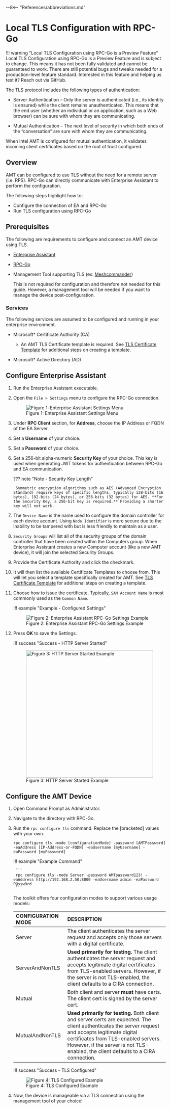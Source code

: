 --8<-- "References/abbreviations.md"

# Local TLS Configuration with RPC-Go

!!! warning "Local TLS Configuration using RPC-Go is a Preview Feature"
    Local TLS Configuration using RPC-Go is a Preview Feature and is subject to change. This means it has not been fully validated and cannot be guaranteed to work. There are still potential bugs and tweaks needed for a production-level feature standard. Interested in this feature and helping us test it? Reach out via GitHub.

The TLS protocol includes the following types of authentication:

- Server Authentication – Only the server is authenticated (i.e., its identity is ensured) while the client remains unauthenticated. This means that the end user (whether an individual or an application, such as a Web browser) can be sure with whom they are communicating.

- Mutual Authentication – The next level of security in which both ends of the “conversation” are sure with whom they are communicating.

When Intel AMT is configured for mutual authentication, it validates incoming client certificates based on the root of trust configured.

## Overview

AMT can be configured to use TLS without the need for a remote server (i.e. RPS). RPC-Go can directly communicate with Enterprise Assistant to perform the configuration.

The following steps highlight how to:

- Configure the connection of EA and RPC-Go
- Run TLS configuration using RPC-Go

## Prerequisites

The following are requirements to configure and connect an AMT device using TLS.

- [Enterprise Assistant](overview.md)
- [RPC-Go](../../GetStarted/buildRPC.md)
- Management Tool supporting TLS (ex: [Meshcommander](https://www.meshcommander.com/meshcommander))

    This is not required for configuration and therefore not needed for this guide. However, a management tool will be needed if you want to manage the device post-configuration.

### Services

The following services are assumed to be configured and running in your enterprise environment.

- Microsoft* Certificate Authority (CA)
    - An AMT TLS Certificate template is required. See [TLS Certificate Template](tlsCertTemplate.md) for additional steps on creating a template.

- Microsoft* Active Directory (AD)

## Configure Enterprise Assistant

1. Run the Enterprise Assistant executable.

2. Open the `File > Settings` menu to configure the RPC-Go connection.

    <figure class="figure-image">
        <img src="..\..\..\assets\images\EA_SettingsEmpty.png" alt="Figure 1: Enterprise Assistant Settings Menu">
        <figcaption>Figure 1: Enterprise Assistant Settings Menu</figcaption>
    </figure>

3. Under **RPC Client** section, for **Address**, choose the IP Address or FQDN of the EA Server.

4. Set a **Username** of your choice.

5. Set a **Password** of your choice.

6. Set a 256-bit alpha-numeric **Security Key** of your choice. This key is used when generating JWT tokens for authentication between RPC-Go and EA communication.

    ??? note "Note - Security Key Length"

        Symmetric encryption algorithms such as AES (Advanced Encryption Standard) require keys of specific lengths, typically 128-bits (16 bytes), 192-bits (24 bytes), or 256-bits (32 bytes) for AES. **For the Security Key, a 256-bit key is required.** Providing a shorter key will not work.

7. The `Device Name` is the name used to configure the domain controller for each device account. Using `Node Identifier` is more secure due to the inability to be tampered with but is less friendly to maintain as a user.

8. `Security Groups` will list all of the security groups of the domain controller that have been created within the Computers group. When Enterprise Assistant creates a new Computer account (like a new AMT device), it will join the selected Security Groups.

9. Provide the Certificate Authority and click the checkmark.

10. It will then list the available Certificate Templates to choose from. This will let you select a template specifically created for AMT. See [TLS Certificate Template](tlsCertTemplate.md) for additional steps on creating a template.

11. Choose how to issue the certificate. Typically, `SAM Account Name` is most commonly used as the `Common Name`.

    !!! example "Example - Configured Settings"
        <figure class="figure-image">
            <img src="..\..\..\assets\images\EA_RPCSettingsFull.png" alt="Figure 2: Enterprise Assistant RPC-Go Settings Example">
            <figcaption>Figure 2: Enterprise Assistant RPC-Go Settings Example</figcaption>
        </figure>

12. Press **OK** to save the Settings.

    !!! success "Success - HTTP Server Started"
        <figure class="figure-image">
            <img width=400px src="..\..\..\assets\images\EA_RPCHTTPStart.png" alt="Figure 3: HTTP Server Started Example">
            <figcaption>Figure 3: HTTP Server Started Example</figcaption>
        </figure>

## Configure the AMT Device

1. Open Command Prompt as Administrator.

2. Navigate to the directory with RPC-Go.

3. Run the `rpc configure tls` command. Replace the [bracketed] values with your own.

    ```
    rpc configure tls -mode [configurationMode] -password [AMTPassword] -eaAddress [IP-Address-or-FQDN] -eaUsername [myUsername] -eaPassword [myPassword]
    ```

    !!! example "Example Command"

        ```
        rpc configure tls -mode Server -password AMTpassword123! -eaAddress http://192.168.2.50:8000 -eaUsername admin -eaPassword P@ssw0rd
        ```

    The toolkit offers four configuration modes to support various usage models: 

    | CONFIGURATION MODE    | DESCRIPTION                                                                                            |
    | :---------------------| :----------------------------------------------------------------------------------------------------- |
    | Server                | The client authenticates the server request and accepts only those servers with a digital certificate. |
    | ServerAndNonTLS       | **Used primarily for testing.** The client authenticates the server request and accepts legitimate digital certificates from TLS-enabled servers. However, if the server is not TLS-enabled, the client defaults to a CIRA connection.|
    | Mutual                | Both client and server **must** have certs. The client cert is signed by the server cert.              |
    | MutualAndNonTLS       | **Used primarily for testing.** Both client and server certs are expected. The client authenticates the server request and accepts legitimate digital certificates from TLS-enabled servers. However, if the server is not TLS-enabled, the client defaults to a CIRA connection.   |

    !!! success "Success - TLS Configured"
        <figure class="figure-image">
            <img src="..\..\..\assets\images\RPC_EALocalTLSSuccess.png" alt="Figure 4: TLS Configured Example">
            <figcaption>Figure 4: TLS Configured Example</figcaption>
        </figure>

4. Now, the device is manageable via a TLS connection using the management tool of your choice!

<br><br>
